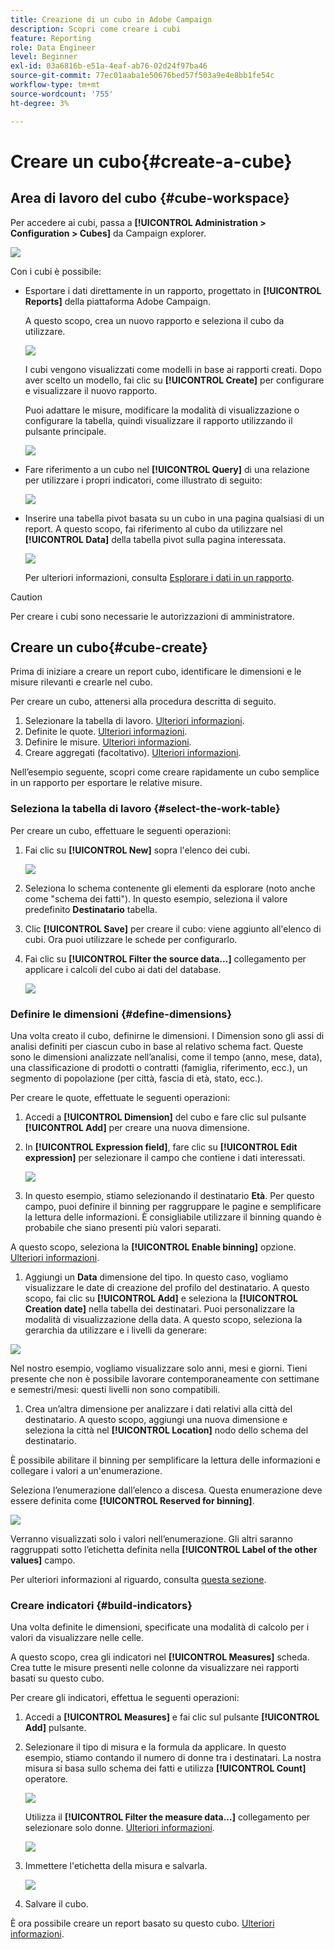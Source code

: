 ```yaml
---
title: Creazione di un cubo in Adobe Campaign
description: Scopri come creare i cubi
feature: Reporting
role: Data Engineer
level: Beginner
exl-id: 03a6816b-e51a-4eaf-ab76-02d24f97ba46
source-git-commit: 77ec01aaba1e50676bed57f503a9e4e8bb1fe54c
workflow-type: tm+mt
source-wordcount: '755'
ht-degree: 3%

---
```


# Creare un cubo{#create-a-cube}

## Area di lavoro del cubo {#cube-workspace}

Per accedere ai cubi, passa a **[!UICONTROL Administration > Configuration > Cubes]** da Campaign explorer.

![](assets/cube-node.png)

Con i cubi è possibile:

* Esportare i dati direttamente in un rapporto, progettato in **[!UICONTROL Reports]** della piattaforma Adobe Campaign.

  A questo scopo, crea un nuovo rapporto e seleziona il cubo da utilizzare.

  ![](assets/create-new-cube.png)

  I cubi vengono visualizzati come modelli in base ai rapporti creati. Dopo aver scelto un modello, fai clic su **[!UICONTROL Create]** per configurare e visualizzare il nuovo rapporto.

  Puoi adattare le misure, modificare la modalità di visualizzazione o configurare la tabella, quindi visualizzare il rapporto utilizzando il pulsante principale.

  ![](assets/display-cube-table.png)

* Fare riferimento a un cubo nel **[!UICONTROL Query]** di una relazione per utilizzare i propri indicatori, come illustrato di seguito:

  ![](assets/cube-report-query.png)

* Inserire una tabella pivot basata su un cubo in una pagina qualsiasi di un report. A questo scopo, fai riferimento al cubo da utilizzare nel **[!UICONTROL Data]** della tabella pivot sulla pagina interessata.

  ![](assets/cube-in-a-report.png)

  Per ulteriori informazioni, consulta [Esplorare i dati in un rapporto](cube-tables.md#explore-the-data-in-a-report).


>[!CAUTION]
>
>Per creare i cubi sono necessarie le autorizzazioni di amministratore.
>

## Creare un cubo{#cube-create}

Prima di iniziare a creare un report cubo, identificare le dimensioni e le misure rilevanti e crearle nel cubo.

Per creare un cubo, attenersi alla procedura descritta di seguito.

1. Selezionare la tabella di lavoro. [Ulteriori informazioni](#select-the-work-table).
1. Definite le quote. [Ulteriori informazioni](#define-dimensions).
1. Definire le misure. [Ulteriori informazioni](#build-indicators).
1. Creare aggregati (facoltativo). [Ulteriori informazioni](customize-cubes.md#calculate-and-use-aggregates).

Nell’esempio seguente, scopri come creare rapidamente un cubo semplice in un rapporto per esportare le relative misure.

### Seleziona la tabella di lavoro {#select-the-work-table}

Per creare un cubo, effettuare le seguenti operazioni:

1. Fai clic su **[!UICONTROL New]** sopra l&#39;elenco dei cubi.

   ![](assets/create-a-cube.png)

1. Seleziona lo schema contenente gli elementi da esplorare (noto anche come &quot;schema dei fatti&quot;). In questo esempio, seleziona il valore predefinito **Destinatario** tabella.
1. Clic **[!UICONTROL Save]** per creare il cubo: viene aggiunto all&#39;elenco di cubi. Ora puoi utilizzare le schede per configurarlo.

1. Fai clic su **[!UICONTROL Filter the source data...]** collegamento per applicare i calcoli del cubo ai dati del database.

   ![](assets/cube-filter-source.png)

### Definire le dimensioni {#define-dimensions}

Una volta creato il cubo, definirne le dimensioni. I Dimension sono gli assi di analisi definiti per ciascun cubo in base al relativo schema fact. Queste sono le dimensioni analizzate nell’analisi, come il tempo (anno, mese, data), una classificazione di prodotti o contratti (famiglia, riferimento, ecc.), un segmento di popolazione (per città, fascia di età, stato, ecc.).

Per creare le quote, effettuate le seguenti operazioni:

1. Accedi a **[!UICONTROL Dimension]** del cubo e fare clic sul pulsante **[!UICONTROL Add]** per creare una nuova dimensione.
1. In **[!UICONTROL Expression field]**, fare clic su **[!UICONTROL Edit expression]** per selezionare il campo che contiene i dati interessati.

   ![](assets/cube-add-dimension.png)

1. In questo esempio, stiamo selezionando il destinatario **Età**. Per questo campo, puoi definire il binning per raggruppare le pagine e semplificare la lettura delle informazioni. È consigliabile utilizzare il binning quando è probabile che siano presenti più valori separati.

A questo scopo, seleziona la **[!UICONTROL Enable binning]** opzione. [Ulteriori informazioni](customize-cubes.md#data-binning).

1. Aggiungi un **Data** dimensione del tipo. In questo caso, vogliamo visualizzare le date di creazione del profilo del destinatario. A questo scopo, fai clic su **[!UICONTROL Add]** e seleziona la **[!UICONTROL Creation date]** nella tabella dei destinatari.
Puoi personalizzare la modalità di visualizzazione della data. A questo scopo, seleziona la gerarchia da utilizzare e i livelli da generare:

![](assets/cube-date-dimension.png)

Nel nostro esempio, vogliamo visualizzare solo anni, mesi e giorni. Tieni presente che non è possibile lavorare contemporaneamente con settimane e semestri/mesi: questi livelli non sono compatibili.

1. Crea un’altra dimensione per analizzare i dati relativi alla città del destinatario. A questo scopo, aggiungi una nuova dimensione e seleziona la città nel **[!UICONTROL Location]** nodo dello schema del destinatario.

È possibile abilitare il binning per semplificare la lettura delle informazioni e collegare i valori a un&#39;enumerazione.

Seleziona l’enumerazione dall’elenco a discesa. Questa enumerazione deve essere definita come **[!UICONTROL Reserved for binning]**.

![](assets/cube-dimension-with-enum.png)

Verranno visualizzati solo i valori nell’enumerazione. Gli altri saranno raggruppati sotto l’etichetta definita nella **[!UICONTROL Label of the other values]** campo.

Per ulteriori informazioni al riguardo, consulta [questa sezione](customize-cubes.md#dynamically-manage-bins).

### Creare indicatori {#build-indicators}

Una volta definite le dimensioni, specificate una modalità di calcolo per i valori da visualizzare nelle celle.

A questo scopo, crea gli indicatori nel **[!UICONTROL Measures]** scheda. Crea tutte le misure presenti nelle colonne da visualizzare nei rapporti basati su questo cubo.

Per creare gli indicatori, effettua le seguenti operazioni:

1. Accedi a **[!UICONTROL Measures]** e fai clic sul pulsante **[!UICONTROL Add]** pulsante.
1. Selezionare il tipo di misura e la formula da applicare. In questo esempio, stiamo contando il numero di donne tra i destinatari. La nostra misura si basa sullo schema dei fatti e utilizza **[!UICONTROL Count]** operatore.

   ![](assets/cube-new-measure.png)

   Utilizza il **[!UICONTROL Filter the measure data...]** collegamento per selezionare solo donne. [Ulteriori informazioni](customize-cubes.md#define-measures).

   ![](assets/cube-filter-measure-data.png)

1. Immettere l&#39;etichetta della misura e salvarla.

   ![](assets/cube-save-measure.png)

1. Salvare il cubo.


È ora possibile creare un report basato su questo cubo. [Ulteriori informazioni](cube-tables.md).
